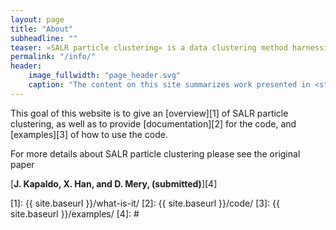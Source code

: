 ```yaml
---
layout: page
title: "About"
subheadline: ""
teaser: »SALR particle clustering« is a data clustering method harnessing the power of physics to locate the centers of overlapping convex objects & distributions.
permalink: "/info/"
header:
    image_fullwidth: "page_header.svg"
    caption: "The content on this site summarizes work presented in <strong>J. Kapaldo et al., (submitted)</strong>."
---
```


This goal of this website is to give an [overview][1] of SALR particle clustering, as well as to provide [documentation][2] for the code, and [examples][3] of how to use the code.

For more details about SALR particle clustering please see the original paper

[**J. Kapaldo, X. Han, and D. Mery, (submitted)**][4]


[1]: {{ site.baseurl }}/what-is-it/
[2]: {{ site.baseurl }}/code/
[3]: {{ site.baseurl }}/examples/
[4]: #
